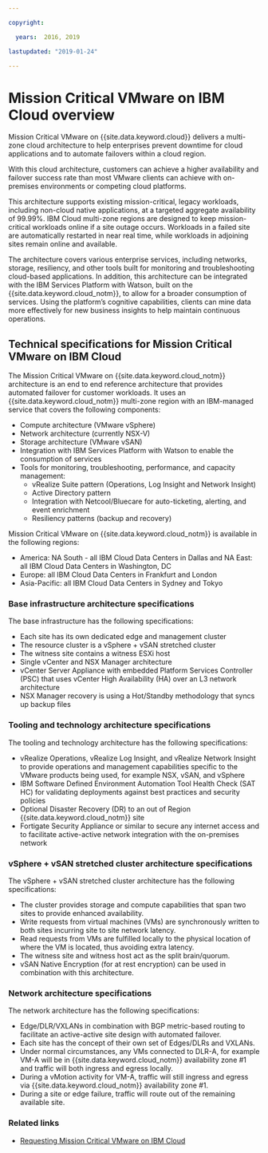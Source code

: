 ```yaml
---

copyright:

  years:  2016, 2019

lastupdated: "2019-01-24"

---
```


# Mission Critical VMware on IBM Cloud overview

Mission Critical VMware on {{site.data.keyword.cloud}} delivers a multi-zone cloud architecture to help enterprises prevent downtime for cloud applications and to automate failovers within a cloud region.

With this cloud architecture, customers can achieve a higher availability and failover success rate than most VMware clients can achieve with on-premises environments or competing cloud platforms.

This architecture supports existing mission-critical, legacy workloads, including non-cloud native applications, at a targeted aggregate availability of 99.99%. IBM Cloud multi-zone regions are designed to keep mission-critical workloads online if a site outage occurs. Workloads in a failed site are automatically restarted in near real time, while workloads in adjoining sites remain online and available.

The architecture covers various enterprise services, including networks, storage, resiliency, and other tools built for monitoring and troubleshooting cloud-based applications. In addition, this architecture can be integrated with the IBM Services Platform with Watson, built on the {{site.data.keyword.cloud_notm}}, to allow for a broader consumption of services. Using the platform’s cognitive capabilities, clients can mine data more effectively for new business insights to help maintain continuous operations.

## Technical specifications for Mission Critical VMware on IBM Cloud

The Mission Critical VMware on {{site.data.keyword.cloud_notm}} architecture is an end to end reference architecture that provides automated failover for customer workloads. It uses an {{site.data.keyword.cloud_notm}} multi-zone region with an IBM-managed service that covers the following components:

* Compute architecture (VMware vSphere)
* Network architecture (currently NSX-V)
* Storage architecture (VMware vSAN)
* Integration with IBM Services Platform with Watson to enable the consumption of services
* Tools for monitoring, troubleshooting, performance, and capacity management:
  * vRealize Suite pattern (Operations, Log Insight and Network Insight)
  * Active Directory pattern
  * Integration with Netcool/Bluecare for auto-ticketing, alerting, and event enrichment
  * Resiliency patterns (backup and recovery)

Mission Critical VMware on {{site.data.keyword.cloud_notm}} is available in the following regions:
* America: NA South - all IBM Cloud Data Centers in Dallas and NA East: all IBM Cloud Data Centers in Washington, DC
* Europe: all IBM Cloud Data Centers in Frankfurt and London
* Asia-Pacific: all IBM Cloud Data Centers in Sydney and Tokyo

### Base infrastructure architecture specifications

The base infrastructure has the following specifications:
* Each site has its own dedicated edge and management cluster
* The resource cluster is a vSphere + vSAN stretched cluster
* The witness site contains a witness ESXi host
* Single vCenter and NSX Manager architecture
* vCenter Server Appliance with embedded Platform Services Controller (PSC) that uses vCenter High Availability (HA) over an L3 network architecture
* NSX Manager recovery is using a Hot/Standby methodology that syncs up backup files

### Tooling and technology architecture specifications

The tooling and technology architecture has the following specifications:
* vRealize Operations, vRealize Log Insight, and vRealize Network Insight to provide operations and management capabilities specific to the VMware products being used, for example NSX, vSAN, and vSphere
* IBM Software Defined Environment Automation Tool Health Check (SAT HC) for validating deployments against best practices and security policies
* Optional Disaster Recovery (DR) to an out of Region {{site.data.keyword.cloud_notm}} site
* Fortigate Security Appliance or similar to secure any internet access and to facilitate active-active network integration with the on-premises network

### vSphere + vSAN stretched cluster architecture specifications

The vSphere + vSAN stretched cluster architecture has the following specifications:
* The cluster provides storage and compute capabilities that span two sites to provide enhanced availability.
* Write requests from virtual machines (VMs) are synchronously written to both sites incurring site to site network latency.
* Read requests from VMs are fulfilled locally to the physical location of where the VM is located, thus avoiding extra latency.
* The witness site and witness host act as the split brain/quorum.
* vSAN Native Encryption (for at rest encryption) can be used in combination with this architecture.

### Network architecture specifications

The network architecture has the following specifications:
* Edge/DLR/VXLANs in combination with BGP metric-based routing to facilitate an active-active site design with automated failover.
* Each site has the concept of their own set of Edges/DLRs and VXLANs.
* Under normal circumstances, any VMs connected to DLR-A, for example VM-A will be in {{site.data.keyword.cloud_notm}} availability zone #1 and traffic will both ingress and egress locally.
* During a vMotion activity for VM-A, traffic will still ingress and egress via {{site.data.keyword.cloud_notm}} availability zone #1.
* During a site or edge failure, traffic will route out of the remaining available site.

### Related links

* [Requesting Mission Critical VMware on IBM Cloud](/docs/services/vmwaresolutions/services/managing_mcv.html)
